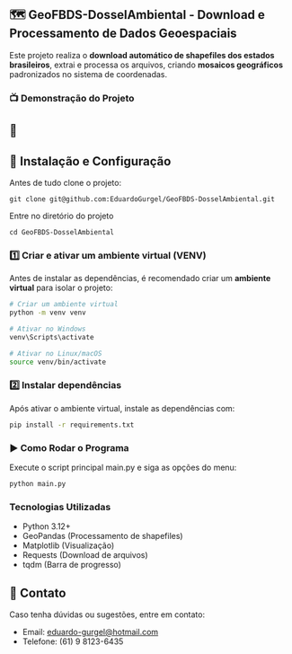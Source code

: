 ## 🗺️ GeoFBDS-DosselAmbiental - Download e Processamento de Dados Geoespaciais

Este projeto realiza o **download automático de shapefiles dos estados brasileiros**, extrai e processa os arquivos, criando **mosaicos geográficos** padronizados no sistema de coordenadas.
### 📺 Demonstração do Projeto

📌
---



## 🚀 **Instalação e Configuração**

Antes de tudo clone o projeto:
```
git clone git@github.com:EduardoGurgel/GeoFBDS-DosselAmbiental.git
```
Entre no diretório do projeto
```
cd GeoFBDS-DosselAmbiental
```

### 1️⃣ Criar e ativar um ambiente virtual (VENV)

Antes de instalar as dependências, é recomendado criar um **ambiente virtual** para isolar o projeto:

```sh
# Criar um ambiente virtual
python -m venv venv

# Ativar no Windows
venv\Scripts\activate

# Ativar no Linux/macOS
source venv/bin/activate
```

### 2️⃣ Instalar dependências
Após ativar o ambiente virtual, instale as dependências com:

```sh
pip install -r requirements.txt
```

### ▶️ Como Rodar o Programa
Execute o script principal main.py e siga as opções do menu:
```sh
python main.py
```

### Tecnologias Utilizadas
- Python 3.12+
- GeoPandas (Processamento de shapefiles)
- Matplotlib (Visualização)
- Requests (Download de arquivos)
- tqdm (Barra de progresso)

## 📩 Contato
Caso tenha dúvidas ou sugestões, entre em contato:
- Email: eduardo-gurgel@hotmail.com
- Telefone: (61) 9 8123-6435
